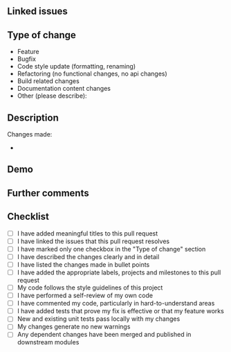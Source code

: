 <!--- Provide a general summary of your changes in the Title above. -->

## Linked issues
<!--- Link issues that this pull request resolves using the following syntax: -->
<!--- Fixes #123 -->
<!--- Resolves #123 -->
<!--- See also #123 -->
<!--- Multiple issues must be linked using bullet points. -->

## Type of change
<!-- Please try to limit your pull request to one type, submit multiple pull requests if needed. -->
<!--- Choose one from the following and delete the rest: -->
- Feature
- Bugfix
- Code style update (formatting, renaming)
- Refactoring (no functional changes, no api changes)
- Build related changes
- Documentation content changes
- Other (please describe):

## Description
<!--- Describe your changes in detail. -->

Changes made:
- <!--- List the changes made in bullet points -->

## Demo
<!--- If appropriate, here's the place for screenshots or video(s). Otherwise, remove section. -->

## Further comments
<!--- If this is a relatively large or complex change, kick off the discussion by explaining why you chose -->
<!--- the solution you did and what alternatives have you considered, etc. Otherwise, remove section. -->

## Checklist
<!--- Please put `x` in all the boxes that apply: -->
- [ ] I have added meaningful titles to this pull request
- [ ] I have linked the issues that this pull request resolves
- [ ] I have marked only one checkbox in the "Type of change" section
- [ ] I have described the changes clearly and in detail
- [ ] I have listed the changes made in bullet points
- [ ] I have added the appropriate labels, projects and milestones to this pull request
- [ ] My code follows the style guidelines of this project
- [ ] I have performed a self-review of my own code
- [ ] I have commented my code, particularly in hard-to-understand areas
- [ ] I have added tests that prove my fix is effective or that my feature works
- [ ] New and existing unit tests pass locally with my changes
- [ ] My changes generate no new warnings
- [ ] Any dependent changes have been merged and published in downstream modules